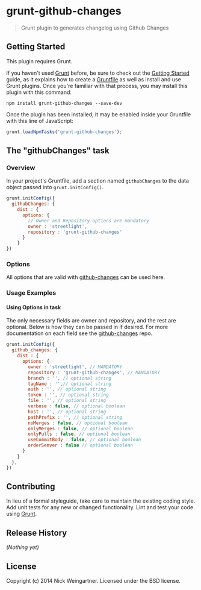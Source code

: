 # grunt-github-changes

> Grunt plugin to generates changelog using Github Changes

## Getting Started
This plugin requires Grunt.

If you haven't used [Grunt](http://gruntjs.com/) before, be sure to check out the [Getting Started](http://gruntjs.com/getting-started) guide, as it explains how to create a [Gruntfile](http://gruntjs.com/sample-gruntfile) as well as install and use Grunt plugins. Once you're familiar with that process, you may install this plugin with this command:

```shell
npm install grunt-github-changes --save-dev
```

Once the plugin has been installed, it may be enabled inside your Gruntfile with this line of JavaScript:

```js
grunt.loadNpmTasks('grunt-github-changes');
```

## The "githubChanges" task

### Overview
In your project's Gruntfile, add a section named `githubChanges` to the data object passed into `grunt.initConfig()`.

```js
grunt.initConfig({
  githubChanges: {
    dist : {
      options: {
        // Owner and Repository options are mandatory
        owner : 'streetlight',
        repository : 'grunt-github-changes'
      }
    }
})
```

### Options

All options that are valid with [github-changes](https://github.com/lalitkapoor/github-changes) can be used here.

### Usage Examples

####  Using Options in task

The only necessary fields are owner and repository, and the rest are optional. Below is how they can be passed in if desired. For more documentation on each field see the [github-changes](https://github.com/lalitkapoor/github-changes) repo.

```js
grunt.initConfig({
  github_changes: {
    dist : {
      options: {
        owner : 'streetlight', // MANDATORY
        repository : 'grunt-github-changes', // MANDATORY
        branch : '', // optional string
        tagName : '',// optional string
        auth : '', // optional string
        token : '', // optional string
        file : '', // optional string
        verbose : false, // optional boolean
        host : '', // optional string
        pathPrefix : '', // optional string
        noMerges : false, // optional boolean
        onlyMerges : false, // optional boolean
        onlyPulls : false, // optional boolean
        useCommitBody : false, // optional boolean
        orderSemver : false // optional boolean
      }
    }
  },
})
```

## Contributing
In lieu of a formal styleguide, take care to maintain the existing coding style. Add unit tests for any new or changed functionality. Lint and test your code using [Grunt](http://gruntjs.com/).

## Release History
_(Nothing yet)_

## License
Copyright (c) 2014 Nick Weingartner. Licensed under the BSD license.
